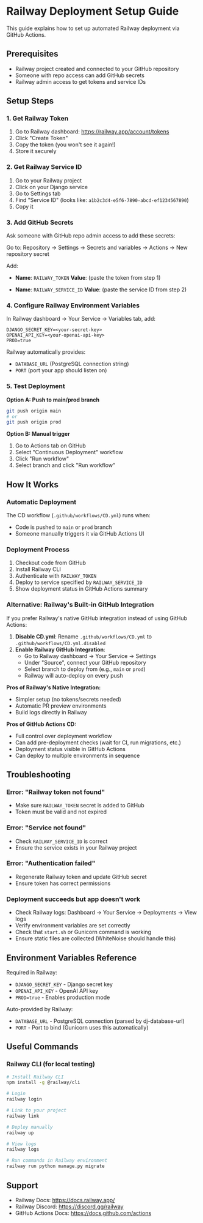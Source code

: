 # Railway Deployment Setup Guide

This guide explains how to set up automated Railway deployment via GitHub Actions.

## Prerequisites

- Railway project created and connected to your GitHub repository
- Someone with repo access can add GitHub secrets
- Railway admin access to get tokens and service IDs

## Setup Steps

### 1. Get Railway Token

1. Go to Railway dashboard: https://railway.app/account/tokens
2. Click "Create Token"
3. Copy the token (you won't see it again!)
4. Store it securely

### 2. Get Railway Service ID

1. Go to your Railway project
2. Click on your Django service
3. Go to Settings tab
4. Find "Service ID" (looks like: `a1b2c3d4-e5f6-7890-abcd-ef1234567890`)
5. Copy it

### 3. Add GitHub Secrets

Ask someone with GitHub repo admin access to add these secrets:

Go to: Repository → Settings → Secrets and variables → Actions → New repository secret

Add:
- **Name**: `RAILWAY_TOKEN`
  **Value**: (paste the token from step 1)

- **Name**: `RAILWAY_SERVICE_ID`
  **Value**: (paste the service ID from step 2)

### 4. Configure Railway Environment Variables

In Railway dashboard → Your Service → Variables tab, add:

```
DJANGO_SECRET_KEY=<your-secret-key>
OPENAI_API_KEY=<your-openai-api-key>
PROD=true
```

Railway automatically provides:
- `DATABASE_URL` (PostgreSQL connection string)
- `PORT` (port your app should listen on)

### 5. Test Deployment

**Option A: Push to main/prod branch**
```bash
git push origin main
# or
git push origin prod
```

**Option B: Manual trigger**
1. Go to Actions tab on GitHub
2. Select "Continuous Deployment" workflow
3. Click "Run workflow"
4. Select branch and click "Run workflow"

## How It Works

### Automatic Deployment
The CD workflow (`.github/workflows/CD.yml`) runs when:
- Code is pushed to `main` or `prod` branch
- Someone manually triggers it via GitHub Actions UI

### Deployment Process
1. Checkout code from GitHub
2. Install Railway CLI
3. Authenticate with `RAILWAY_TOKEN`
4. Deploy to service specified by `RAILWAY_SERVICE_ID`
5. Show deployment status in GitHub Actions summary

### Alternative: Railway's Built-in GitHub Integration

If you prefer Railway's native GitHub integration instead of using GitHub Actions:

1. **Disable CD.yml**: Rename `.github/workflows/CD.yml` to `.github/workflows/CD.yml.disabled`
2. **Enable Railway GitHub Integration**:
   - Go to Railway dashboard → Your Service → Settings
   - Under "Source", connect your GitHub repository
   - Select branch to deploy from (e.g., `main` or `prod`)
   - Railway will auto-deploy on every push

**Pros of Railway's Native Integration:**
- Simpler setup (no tokens/secrets needed)
- Automatic PR preview environments
- Build logs directly in Railway

**Pros of GitHub Actions CD:**
- Full control over deployment workflow
- Can add pre-deployment checks (wait for CI, run migrations, etc.)
- Deployment status visible in GitHub Actions
- Can deploy to multiple environments in sequence

## Troubleshooting

### Error: "Railway token not found"
- Make sure `RAILWAY_TOKEN` secret is added to GitHub
- Token must be valid and not expired

### Error: "Service not found"
- Check `RAILWAY_SERVICE_ID` is correct
- Ensure the service exists in your Railway project

### Error: "Authentication failed"
- Regenerate Railway token and update GitHub secret
- Ensure token has correct permissions

### Deployment succeeds but app doesn't work
- Check Railway logs: Dashboard → Your Service → Deployments → View logs
- Verify environment variables are set correctly
- Check that `start.sh` or Gunicorn command is working
- Ensure static files are collected (WhiteNoise should handle this)

## Environment Variables Reference

Required in Railway:
- `DJANGO_SECRET_KEY` - Django secret key
- `OPENAI_API_KEY` - OpenAI API key
- `PROD=true` - Enables production mode

Auto-provided by Railway:
- `DATABASE_URL` - PostgreSQL connection (parsed by dj-database-url)
- `PORT` - Port to bind (Gunicorn uses this automatically)

## Useful Commands

### Railway CLI (for local testing)
```bash
# Install Railway CLI
npm install -g @railway/cli

# Login
railway login

# Link to your project
railway link

# Deploy manually
railway up

# View logs
railway logs

# Run commands in Railway environment
railway run python manage.py migrate
```

## Support

- Railway Docs: https://docs.railway.app/
- Railway Discord: https://discord.gg/railway
- GitHub Actions Docs: https://docs.github.com/actions
